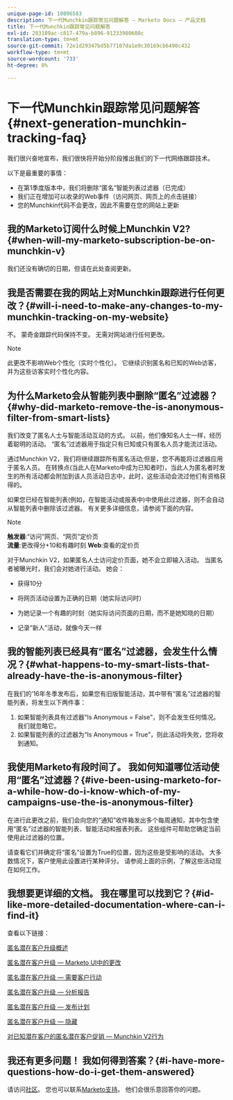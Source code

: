 ```yaml
---
unique-page-id: 10096583
description: 下一代Munchkin跟踪常见问题解答 — Marketo Docs — 产品文档
title: 下一代Munchkin跟踪常见问题解答
exl-id: 283189ac-c817-479a-b896-91233980608c
translation-type: tm+mt
source-git-commit: 72e1d29347bd5b77107da1e9c30169cb6490c432
workflow-type: tm+mt
source-wordcount: '733'
ht-degree: 0%

---
```


# 下一代Munchkin跟踪常见问题解答{#next-generation-munchkin-tracking-faq}

我们很兴奋地宣布，我们很快将开始分阶段推出我们的下一代网络跟踪技术。

以下是最重要的事情：

* 在第1季度版本中，我们将删除“匿名”智能列表过滤器（已完成）
* 我们正在增加可以收录的Web事件（访问网页、网页上的点击链接）
* 您的Munchkin代码不会更改，因此不需要在您的网站上更新

## 我的Marketo订阅什么时候上Munchkin V2?{#when-will-my-marketo-subscription-be-on-munchkin-v}

我们还没有确切的日期，但请在此处查阅更新。

## 我是否需要在我的网站上对Munchkin跟踪进行任何更改？{#will-i-need-to-make-any-changes-to-my-munchkin-tracking-on-my-website}

不。 蒙奇金跟踪代码保持不变。 无需对网站进行任何更改。

>[!NOTE]
>
>此更改不影响Web个性化（实时个性化）。 它继续识别匿名和已知的Web访客，并为这些访客实时个性化内容。

## 为什么Marketo会从智能列表中删除“匿名”过滤器？{#why-did-marketo-remove-the-is-anonymous-filter-from-smart-lists}

我们改变了匿名人士与智能活动互动的方式。 以前，他们像知名人士一样，经历着聪明的活动。 “匿名”过滤器用于指定只有已知或只有匿名人员才能流过活动。

通过Munchkin V2，我们将继续跟踪所有匿名活动;但是，您不再能将过滤器应用于匿名人员。 在转换点(当此人在Marketo中成为已知者时)，当此人为匿名者时发生的所有活动都会附加到该人员活动日志中，此时，这些活动会流过他们有资格获得的。

如果您已经在智能列表(例如，在智能活动或报表中)中使用此过滤器，则不会自动从智能列表中删除该过滤器。 有关更多详细信息，请参阅下面的内容。

>[!NOTE]
>
>**触发器**:“访问”网页、“网页”定价页\
>**流量**:更改得分+10和有趣时刻
>**Web**:查看的定价页
>
>对于Munchkin V2，如果匿名人士访问定价页面，她不会立即输入活动。 当匿名者被曝光时，我们会对她进行活动。 她会：
>
>* 获得10分
   >
   >
* 将网页活动设置为正确的日期（她实际访问时）
   >
   >
* 为她记录一个有趣的时刻（她实际访问页面的日期，而不是她知晓的日期）
   >
   >
* 记录“新人”活动，就像今天一样


## 我的智能列表已经具有“匿名”过滤器，会发生什么情况？{#what-happens-to-my-smart-lists-that-already-have-the-is-anonymous-filter}

在我们的’16年冬季发布后，如果您有旧版智能活动，其中带有“匿名”过滤器的智能列表，将发生以下两件事：

1. 如果智能列表具有过滤器“Is Anonymous = False”，则不会发生任何情况。 我们就忽略它。
1. 如果智能列表的过滤器为“Is Anonymous = True”，则此活动将失败，您将收到通知。

## 我使用Marketo有段时间了。 我如何知道哪位活动使用“匿名”过滤器？{#ive-been-using-marketo-for-a-while-how-do-i-know-which-of-my-campaigns-use-the-is-anonymous-filter}

在进行此更改之前，我们会向您的“通知”收件箱发出多个每周通知，其中包含使用“匿名”过滤器的智能列表、智能活动和报表列表。 这些组件可帮助您确定当前使用此过滤器的位置。

请查看它们并确定将“匿名”设置为True的位置，因为这些是受影响的活动。 大多数情况下，客户使用此设置进行某种评分。 请参阅上面的示例，了解这些活动现在如何工作。

## 我想要更详细的文档。 我在哪里可以找到它？{#id-like-more-detailed-documentation-where-can-i-find-it}

查看以下链接：

[匿名潜在客户升级概述](https://nation.marketo.com/docs/DOC-2937)

[匿名潜在客户升级 — Marketo UI中的更改](https://nation.marketo.com/docs/DOC-2938)

[匿名潜在客户升级 — 需要客户行动](https://nation.marketo.com/docs/DOC-2939)

[匿名潜在客户升级 — 分析报告](https://nation.marketo.com/docs/DOC-2940)

[匿名潜在客户升级 — 发布计划](https://nation.marketo.com/docs/DOC-2961)

[匿名潜在客户升级 — 隐藏](https://nation.marketo.com/docs/DOC-2962)

[对已知潜在客户的匿名潜在客户促销 — Munchkin V2行为](https://nation.marketo.com/docs/DOC-2963)

## 我还有更多问题！ 我如何得到答案？{#i-have-more-questions-how-do-i-get-them-answered}

请访问[社区](https://nation.marketo.com/welcome)。 您也可以联系[Marketo支持](https://nation.marketo.com/t5/Support/ct-p/Support)。 他们会很乐意回答你的问题。
